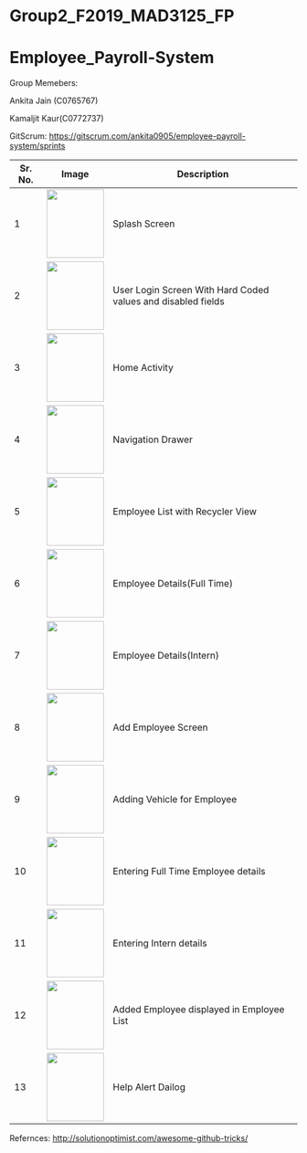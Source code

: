 # Group2_F2019_MAD3125_FP
# Employee_Payroll-System


Group Memebers:

Ankita Jain (C0765767)

Kamaljit Kaur(C0772737)

GitScrum:
https://gitscrum.com/ankita0905/employee-payroll-system/sprints

| Sr. No.         | Image               |        Description |
|---------------|---------------------|--------------------|  
1 | <img src="https://user-images.githubusercontent.com/55303200/70661891-35381880-1c33-11ea-910e-ead62ce8b434.png" width="100" height="120"/>| Splash Screen|
2 | <img src="https://user-images.githubusercontent.com/55303200/70661889-35381880-1c33-11ea-8520-ca5c00caadd0.png" width="100" height="120"/> | User Login Screen With Hard Coded values and disabled fields
3 | <img src="https://user-images.githubusercontent.com/55303200/70661887-349f8200-1c33-11ea-8cff-0095a03bd947.png" width="100" height="120"/> | Home Activity
4 | <img src="https://user-images.githubusercontent.com/55303200/70661890-35381880-1c33-11ea-97f3-21eded6919ca.png" width="100" height="120"/> | Navigation Drawer
5 | <img src="https://user-images.githubusercontent.com/55303200/70661888-349f8200-1c33-11ea-94dd-7f98d4ff47b4.png" width="100" height="120"/> | Employee List with Recycler View
6 | <img src="https://user-images.githubusercontent.com/55303200/70662506-5816fc80-1c34-11ea-8348-9f5bc422779a.png" width="100" height="120"/> | Employee Details(Full Time)
7 | <img src="https://user-images.githubusercontent.com/55303200/70661885-349f8200-1c33-11ea-99aa-bcd188cc403a.png" width="100" height="120"/> | Employee Details(Intern)
8 | <img src="https://user-images.githubusercontent.com/55303200/70661880-3406eb80-1c33-11ea-8cb9-a29d552f85ff.png" width="100" height="120"/> | Add Employee Screen
9 | <img src="https://user-images.githubusercontent.com/55303200/70661881-3406eb80-1c33-11ea-80e3-68fe676c97bb.png" width="100" height="120"/> | Adding Vehicle for Employee
10 | <img src="https://user-images.githubusercontent.com/55303200/70661883-349f8200-1c33-11ea-868b-b832d3ae68ff.png" width="100" height="120"/> | Entering Full Time Employee details
11 | <img src="https://user-images.githubusercontent.com/55303200/70661882-349f8200-1c33-11ea-9a86-00869910fc40.png" width="100" height="120"/> | Entering Intern details
12 | <img src="https://user-images.githubusercontent.com/55303195/70648691-a66ad200-1c19-11ea-8e41-af52720c5604.png" width="100" height="120"/> | Added Employee displayed in Employee List
13 | <img src="https://user-images.githubusercontent.com/55303195/70644958-06f61100-1c12-11ea-9638-bb64ea997db7.png" width="100" height="120"/> | Help Alert Dailog 


Refernces:
http://solutionoptimist.com/awesome-github-tricks/
